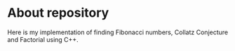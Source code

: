 # About repository #
Here is my implementation of finding Fibonacci numbers, Collatz Conjecture and Factorial
using C++.

